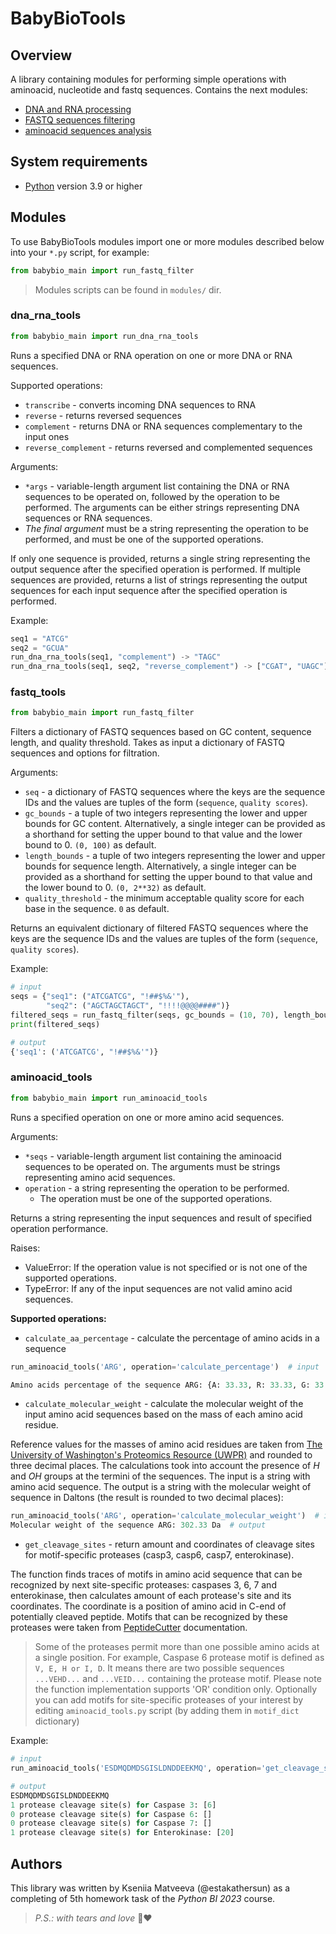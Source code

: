 # BabyBioTools

## Overview

A library containing modules for performing simple operations with aminoacid, nucleotide and fastq sequences.
Contains the next modules:

* [DNA and RNA processing](#dnarnatools)
* [FASTQ sequences filtering](#fastqtools)
* [aminoacid sequences analysis](#aminoacidtools)

## System requirements

- [Python](https://www.python.org/downloads/) version 3.9 or higher

## Modules

To use BabyBioTools modules import one or more modules described below into your `*.py` script, for example:

```python
from babybio_main import run_fastq_filter
```

> Modules scripts can be found in `modules/` dir.

### dna_rna_tools

```python
from babybio_main import run_dna_rna_tools
```

Runs a specified DNA or RNA operation on one or more DNA or RNA sequences.

Supported operations:

* `transcribe` - converts incoming DNA sequences to RNA
* `reverse` - returns reversed sequences
* `complement` - returns DNA or RNA sequences complementary to the input ones
* `reverse_complement` - returns reversed and complemented sequences

Arguments:

* `*args` - variable-length argument list containing the DNA or RNA sequences to be operated on, followed by the
  operation to be performed.
  The arguments can be either strings representing DNA sequences or RNA sequences.
* *The final argument* must be a string representing the operation to be performed, and must be one of the supported
  operations.

If only one sequence is provided, returns a single string representing the output sequence after the specified operation
is performed. If multiple sequences are provided, returns a list of strings representing the output sequences for each
input sequence after the specified operation is performed.

Example:

```python
seq1 = "ATCG"
seq2 = "GCUA"
run_dna_rna_tools(seq1, "complement") -> "TAGC"
run_dna_rna_tools(seq1, seq2, "reverse_complement") -> ["CGAT", "UAGC"]
```

### fastq_tools

```python
from babybio_main import run_fastq_filter
```

Filters a dictionary of FASTQ sequences based on GC content, sequence length, and quality threshold.
Takes as input a dictionary of FASTQ sequences and options for filtration.

Arguments:

* `seq` - a dictionary of FASTQ sequences where the keys are the sequence IDs and the values are tuples of the
  form (`sequence`, `quality scores`).
* `gc_bounds` - a tuple of two integers representing the lower and upper bounds for GC content. Alternatively, a single
  integer can be provided as a shorthand for setting the upper bound to that value and the lower bound to 0. `(0, 100)`
  as default.
* `length_bounds` - a tuple of two integers representing the lower and upper bounds for sequence length. Alternatively,
  a single integer can be provided as a shorthand for setting the upper bound to that value and the lower bound to
  0. `(0, 2**32)` as default.
* `quality_threshold` - the minimum acceptable quality score for each base in the sequence. `0` as default.

Returns an equivalent dictionary of filtered FASTQ sequences where the keys are the sequence IDs and the values are
tuples of the form (`sequence`, `quality scores`).

Example:

```python
# input 
seqs = {"seq1": ("ATCGATCG", "!##$%&'"), 
        "seq2": ("AGCTAGCTAGCT", "!!!!@@@@####")}
filtered_seqs = run_fastq_filter(seqs, gc_bounds = (10, 70), length_bounds = 10, quality_threshold = 1)
print(filtered_seqs)

# output
{'seq1': ('ATCGATCG', "!##$%&'")}
```

### aminoacid_tools

```python
from babybio_main import run_aminoacid_tools
```

Runs a specified operation on one or more amino acid sequences.

Arguments:

* `*seqs` - variable-length argument list containing the aminoacid sequences to be operated on. The arguments must be
  strings representing amino acid sequences.
* `operation` - a string representing the operation to be performed.
  - The operation must be one of the supported operations.

Returns a string representing the input sequences and result of specified operation performance.

Raises:

* ValueError: If the operation value is not specified or is not one of the supported operations.
* TypeError: If any of the input sequences are not valid amino acid sequences.

**Supported operations:**

* `calculate_aa_percentage` - calculate the percentage of amino acids in a sequence

```python
run_aminoacid_tools('ARG', operation='calculate_percentage')  # input

Amino acids percentage of the sequence ARG: {A: 33.33, R: 33.33, G: 33.33}  # output
```

* `calculate_molecular_weight` - calculate the molecular weight of the input amino acid sequences based on the mass of
  each amino acid residue.

Reference values for the masses of amino acid residues are taken
from [The University of Washington's Proteomics Resource (UWPR)](https://proteomicsresource.washington.edu/protocols06/masses.php)
and rounded to three decimal places. The calculations took into account the presence of *H* and *OH* groups at the
termini of the sequences.
The input is a string with amino acid sequence. The output is a string with the molecular weight of sequence in
Daltons (the result is rounded to two decimal places):

```python
run_aminoacid_tools('ARG', operation='calculate_molecular_weight')  # input
Molecular weight of the sequence ARG: 302.33 Da  # output
```

* `get_cleavage_sites` - return amount and coordinates of cleavage sites for motif-specific proteases (casp3, casp6,
  casp7, enterokinase).

The function finds traces of motifs in amino acid sequence that can be recognized by next site-specific proteases:
caspases 3, 6, 7 and enterokinase, then calculates amount of each protease's site and its coordinates. The coordinate is
a position of amino acid in C-end of potentially cleaved peptide. Motifs that can be recognized by these proteases were
taken from [PeptideCutter](https://web.expasy.org/peptide_cutter/peptidecutter_enzymes.html) documentation.
> Some of the proteases permit more than one possible amino acids at a single position. For example, Caspase 6 protease
> motif is defined as `V, E, H or I, D`. It means there are two possible sequences `...VEHD...` and `...VEID...`
> containing the protease motif. Please note the function implementation supports 'OR' condition only.
> Optionally you can add motifs for site-specific proteases of your interest by editing `aminoacid_tools.py` script (by
> adding them in `motif_dict` dictionary)

Example:

```python
# input
run_aminoacid_tools('ESDMQDMDSGISLDNDDEEKMQ', operation='get_cleavage_sites')

# output
ESDMQDMDSGISLDNDDEEKMQ
1 protease cleavage site(s) for Caspase 3: [6]
0 protease cleavage site(s) for Caspase 6: []
0 protease cleavage site(s) for Caspase 7: []
1 protease cleavage site(s) for Enterokinase: [20]
```

## Authors

This library was written by Kseniia Matveeva (@estakathersun) as a completing of 5th homework task of the *Python BI
2023* course.
> *P.S.: with tears and love* ️🥲❤️






